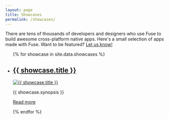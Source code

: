 ```yaml
---
layout: page
title: Showcases
permalink: /showcases/
---
```

There are tens of thousands of developers and designers who use Fuse to
build awesome cross-platform native apps. Here's a small selection of apps
made with Fuse. Want to be featured?
[Let us know!](https://www.fusetools.com/contact)

<ul>
{% for showcase in site.data.showcases %}
<li>
  <h2><a href="{{ showcase.id }}">{{ showcase.title }}</a></h2>
  <a href="{{ showcase.id }}"><img src="{{ site.baseurl }}/assets/images/showcases/{{ showcase.id }}.png" alt="{{ showcase.title }}" /></a>
  <p>{{ showcase.synopsis }}</p>
  <p><a href="{{ showcase.id }}">Read more</a></p>
</li>
{% endfor %}
</ul>
